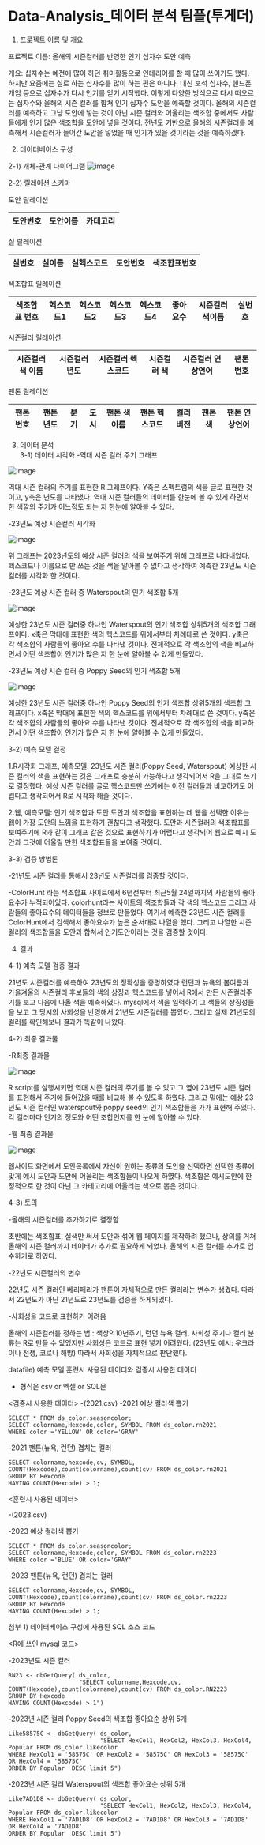 # Data-Analysis_데이터 분석 팀플(투게더)

1) 프로젝트 이름 및 개요

프로젝트 이름: 올해의 시즌컬러를 반영한 인기 십자수 도안 예측

개요: 십자수는 예전에 많이 하던 취미활동으로 인테리어를 할 때 많이 쓰이기도 했다. 하지만 요즘에는 실로 하는 십자수를 많이 하는 편은 아니다. 대신 보석 십자수, 핸드폰 개임 등으로 십자수가 다시 인기를 얻기 시작했다. 이렇게 다양한 방식으로 다시 떠오르는 십자수와 올해의 시즌 컬러를 합쳐 인기 십자수 도안을 예측할 것이다. 올해의 시즌컬러를 예측하고 그냥 도안에 넣는 것이 아닌 시즌 컬러와 어울리는 색조합 중에서도 사람들에게 인기 많은 색조합을 도안에 넣을 것이다. 전년도 기반으로 올해의 시즌컬러를 예측해서 시즌컬러가 들어간 도안을 넣었을 때 인기가 있을 것이라는 것을 예측하겠다.

2) 데이터베이스 구성

2-1) 개체-관계 다이어그램
  ![image](https://user-images.githubusercontent.com/92281591/230472307-e6ecf60a-d6aa-4aea-88b4-bfbf7f7672ec.png)

2-2) 릴레이션 스키마

도안 릴레이션

|도안번호|도안이름|카테고리|
|:---:|:---:|:---:|

실 릴레이션

|실번호|실이름|실헥스코드|도안번호|색조합표번호|
|:---:|:---:|:---:|:---:|:---:|

색조합표 릴레이션

|색조합표 번호|헥스코드1|헥스코드2|헥스코드3|헥스코드4|좋아요수|시즌컬러 색이름|실번호|
|:---:|:---:|:---:|:---:|:---:|:---:|:---:|:---:|

시즌컬러 릴레이션

|시즌컬러 색 이름|시즌컬러 년도|시즌컬러 헥스코드|시즌컬러 색|시즌컬러 연상언어|팬톤 번호|
|:---:|:---:|:---:|:---:|:---:|:---:|

팬톤 릴레이션

|팬톤 번호|팬톤 년도|분기|도시|팬톤 색이름|팬톤 헥스코드|컬러버전|팬톤 색|팬톤 연상언어|
|:---:|:---:|:---:|:---:|:---:|:---:|:---:|:---:|:---:|

3) 데이터 분석  
3-1) 데이터 시각화 
-역대 시즌 컬러 주기 그래프

![image](https://user-images.githubusercontent.com/92281591/230476442-2391029d-2009-44a9-9cd2-5e31a1b1fa51.png)

 
역대 시즌 컬러의 주기를 표현한 R 그래프이다. Y축은 스펙트럼의 색을 글로 표현한 것이고, y축은 년도를 나타냈다. 역대 시즌 컬러들의 데이터를 한눈에 볼 수 있게 하면서 한 색깔의 주기가 어느정도 되는 지 한눈에 알아볼 수 있다. 

-23년도 예상 시즌컬러 시각화

![image](https://user-images.githubusercontent.com/92281591/230476477-43d25dc2-4589-4e18-a851-32e7e53db42d.png)
 
위 그래프는 2023년도의 예상 시즌 컬러의 색을 보여주기 위해 그래프로 나타내었다. 헥스코드나 이름으로 만 쓰는 것을 색을 알아볼 수 없다고 생각하여 예측한 23년도 시즌컬러를 시각화 한 것이다.

-23년도 예상 시즌 컬러 중 Waterspout의 인기 색조합 5개
 
 
 ![image](https://user-images.githubusercontent.com/92281591/230476503-47ef0a8c-9442-4d86-910e-1578dee0b7d2.png)


예상한 23년도 시즌 컬러중 하나인 Waterspout의 인기 색조합 상위5개의 색조합 그래프이다. x축은 막대에 표현한 색의 헥스코드를 위에서부터 차례대로 쓴 것이다. y축은 각 색조합의 사람들의 좋아요 수를 나타낸 것이다. 전체적으로 각 색조합의 색을 비교하면서 어떤 색조합이 인기가 많은 지 한 눈에 알아볼 수 있게 만들었다.

-23년도 예상 시즌 컬러 중 Poppy Seed의 인기 색조합 5개

![image](https://user-images.githubusercontent.com/92281591/230476549-fcff2b29-111d-4455-8a29-bb95f99da2a3.png)

 
예상한 23년도 시즌 컬러중 하나인 Poppy Seed의 인기 색조합 상위5개의 색조합 그래프이다. x축은 막대에 표현한 색의 헥스코드를 위에서부터 차례대로 쓴 것이다. y축은 각 색조합의 사람들의 좋아요 수를 나타낸 것이다. 전체적으로 각 색조합의 색을 비교하면서 어떤 색조합이 인기가 많은 지 한 눈에 알아볼 수 있게 만들었다.


3-2) 예측 모델 결정 

1.R시각화 그래프, 예측모델: 23년도 시즌 컬러(Poppy Seed, Waterspout) 
  예상한 시즌 컬러의 색을 표현하는 것은 그래프로 충분히 가능하다고 생각되어서 R을 그대로 쓰기로 결정했다. 예상 시즌 컬러를 글로 헥스코드만 쓰기에는 이전 컬러들과 비교하기도 어렵다고 생각되어서 R로 시각화 해줄 것이다.

2.웹, 예측모델: 인기 색조합과 도안
  도안과 색조합을 표현하는 데 웹을 선택한 이유는 웹이 가장 도안의 느낌을 표현하기 괜찮다고 생각했다. 도안과 시즌컬러의 색조합표를 보여주기에 R과 같이 그래프 같은 것으로 표현하기가 어렵다고 생각되어 웹으로 예시 도안과 그것에 어울릴 만한 색조합표들을 보여줄 것이다. 
  

3-3) 검증 방법론 

-21년도 시즌 컬러를 통해서 23년도 시즌컬러를 검증할 것이다.

-ColorHunt 라는 색조합표 사이트에서 6년전부터 최근5월 24일까지의 사람들의 좋아요수가 누적되어있다. colorhunt라는 사이트의 색조합들과 각 색의 헥스코드 그리고 사람들의 좋아요수의 데이터들을 정보로 만들었다. 여기서 예측한 23년도 시즌 컬러를 ColorHunt에서 검색해서 좋아요수가 높은 순서대로 나열을 했다. 그리고 나열한 시즌컬러의 색조합들을 도안과 합쳐서 인기도안이라는 것을 검증할 것이다.

4) 결과

4-1) 예측 모델 검증 결과

21년도 시즌컬러를 예측하여 23년도의 정확성을 증명하였다
런던과 뉴욕의 봄여름과 가을겨울의 시즌컬러 후보들의 색의 상징과 헥스코드를 넣어서 R에서 만든 시즌컬러주기를 보고 다음에 나올 색을 예측하였다. mysql에서 색을 입력하여 그 색들의 상징성들을 보고 그 당시의 사회성을 반영해서 21년도 시즌컬러를 뽑았다. 그리고 실제 21년도의 컬러를 확인해보니 결과가 똑같이 나왔다.

4-2) 최종 결과물 

-R최종 결과물

 ![image](https://user-images.githubusercontent.com/92281591/230477033-b507c8a7-c12e-4e4c-8a11-eca04ae67fbf.png)


R script를 실행시키면 역대 시즌 컬러의 주기를 볼 수 있고 그 옆에 23년도 시즌 컬러를 표현해서 주기에 들어갔을 때를 비교해 볼 수 있도록 하였다. 그리고 밑에는 예상 23년도 시즌 컬러인 waterspout와 poppy seed의 인기 색조합들을 가가 표현해 주었다. 각 컬러마다 인기의 정도와 어떤 조합인지를 한 눈에 알아볼 수 있다.

-웹 최종 결과물

 ![image](https://user-images.githubusercontent.com/92281591/230477075-fed13fab-8190-4e40-aa8a-322c1e28b415.png)


웹사이트 화면에서 도안목록에서 자신이 원하는 종류의 도안을 선택하면 선택한 종류에 맞게 예시 도안과 도안에 어울리는 색조합들이 나오게 하였다. 색조합은 예시도안에 한정적으로 한 것이 아닌 그 카테고리에 어울리는 색으로 뽑은 것이다.

4-3) 토의

-올해의 시즌컬러를 추가하기로 결정함

초반에는 색조합표, 실색만 써서 도안과 섞어 웹 페이지를 제작하려 했으나, 상의를 거쳐 올해의 시즌 컬러까지 데이터가 추가로 필요하게 되었다. 올해의 시즌 컬러를 추가로 입수하기로 하였다.

-22년도 시즌컬러의 변수

22년도 시즌 컬러인 베리페리가 팬톤이 자체적으로 만든 컬러라는 변수가 생겼다. 따라서 22년도가 아닌 21년도로 23년도를 검증을 하게되었다.

-사회성을 코드로 표현하기 어려움

올해의 시즌컬러를 정하는 법 : 색상의10년주기, 런던 뉴욕 컬러, 사회성
주기나 컬러 분류는 R로 만들 수 있었지만 사회성은 코드로 표현 넣기 어려웠다. (23년도 예시: 우크라이나 전쟁, 코로나 해방) 따라서 사회성을 자체적으로 판단했다.

datafile) 예측 모델 훈련시 사용된 데이터와 검증시 사용한 데이터 
 - 형식은 csv or 엑셀 or SQL문

<검증시 사용한 데이터>
-(2021.csv)
-2021 예상 컬러색 뽑기 

    SELECT * FROM ds_color.seasoncolor;
    SELECT colorname,Hexcode,color, SYMBOL FROM ds_color.rn2021
    WHERE color ='YELLOW' OR color='GRAY'

-2021 팬톤(뉴욕, 런던) 겹치는 컬러

    SELECT colorname,hexcode,cv, SYMBOL, COUNT(Hexcode),count(colorname),count(cv) FROM ds_color.rn2021
    GROUP BY Hexcode
    HAVING COUNT(Hexcode) > 1;

<훈련시 사용된 데이터>

-(2023.csv)

-2023 예상 컬러색 뽑기 

    SELECT * FROM ds_color.seasoncolor;
    SELECT colorname,Hexcode,color, SYMBOL FROM ds_color.rn2223
    WHERE color ='BLUE' OR color='GRAY'

-2023 팬톤(뉴욕, 런던) 겹치는 컬러

    SELECT colorname,Hexcode,cv, SYMBOL, COUNT(Hexcode),count(colorname),count(cv) FROM ds_color.rn2223
    GROUP BY Hexcode
    HAVING COUNT(Hexcode) > 1;

첨부 1) 데이터베이스 구성에 사용된 SQL 소스 코드

<R에 쓰인 mysql 코드>

-2023년도 시즌 컬러

    RN23 <- dbGetQuery( ds_color,
                        "SELECT colorname,Hexcode,cv, COUNT(Hexcode),count(colorname),count(cv) FROM ds_color.RN2223
    GROUP BY Hexcode
    HAVING COUNT(Hexcode) > 1")


-2023년 시즌 컬러 Poppy Seed의 색조합 좋아요순 상위 5개

    Like58575C <- dbGetQuery( ds_color,
                              "SELECT HexCol1, HexCol2, HexCol3, HexCol4, Popular FROM ds_color.likecolor 
    WHERE HexCol1 = '58575C' OR HexCol2 = '58575C' OR HexCol3 = '58575C' OR HexCol4 = '58575C' 
    ORDER BY Popular  DESC limit 5")


-2023년 시즌 컬러 Waterspout의 색조합 좋아요순 상위 5개

    Like7AD1D8 <- dbGetQuery( ds_color,
                              "SELECT HexCol1, HexCol2, HexCol3, HexCol4, Popular FROM ds_color.likecolor 
    WHERE HexCol1 = '7AD1D8' OR HexCol2 = '7AD1D8' OR HexCol3 = '7AD1D8' OR HexCol4 = '7AD1D8' 
    ORDER BY Popular  DESC limit 5")
